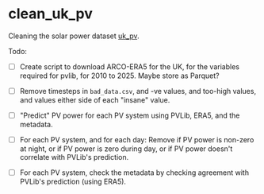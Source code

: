 # clean_uk_pv
Cleaning the solar power dataset [uk_pv](https://huggingface.co/datasets/openclimatefix/uk_pv).

Todo:
- [ ] Create script to download ARCO-ERA5 for the UK, for the variables required for pvlib, for 2010 to 2025. Maybe store as Parquet?
- [ ] Remove timesteps in `bad_data.csv`, and -ve values, and too-high values, and values either side of each "insane" value.
- [ ] "Predict" PV power for each PV system using PVLib, ERA5, and the metadata.
- [ ] For each PV system, and for each day: Remove if PV power is non-zero at night, or if PV power is zero during day, or if PV power doesn't correlate with PVLib's prediction.
- [ ] For each PV system, check the metadata by checking agreement with PVLib's prediction (using ERA5).

